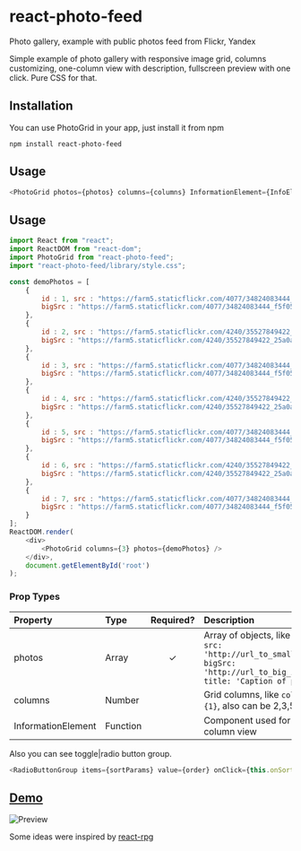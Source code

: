 # react-photo-feed
Photo gallery, example with public photos feed from Flickr, Yandex

Simple example of photo gallery with responsive image grid, columns customizing, one-column view with description, fullscreen preview with 
one click.  Pure CSS for that.


## Installation
You can use PhotoGrid in your app, just install it from npm

`npm install react-photo-feed`

## Usage
```javascript
<PhotoGrid photos={photos} columns={columns} InformationElement={InfoElement}/>
```

## Usage

````js
import React from "react";
import ReactDOM from "react-dom";
import PhotoGrid from "react-photo-feed";
import "react-photo-feed/library/style.css";

const demoPhotos = [
	{
		id : 1, src : "https://farm5.staticflickr.com/4077/34824083444_f5f050e31c_n.jpg",
		bigSrc : "https://farm5.staticflickr.com/4077/34824083444_f5f050e31c_b.jpg"
	},
	{
		id : 2, src : "https://farm5.staticflickr.com/4240/35527849422_25a0a67df6_n.jpg",
		bigSrc : "https://farm5.staticflickr.com/4240/35527849422_25a0a67df6_b.jpg"
	},
	{
		id : 3, src : "https://farm5.staticflickr.com/4077/34824083444_f5f050e31c_n.jpg",
		bigSrc : "https://farm5.staticflickr.com/4077/34824083444_f5f050e31c_b.jpg"
	},
	{
		id : 4, src : "https://farm5.staticflickr.com/4240/35527849422_25a0a67df6_n.jpg",
		bigSrc : "https://farm5.staticflickr.com/4240/35527849422_25a0a67df6_b.jpg"
	},
	{
		id : 5, src : "https://farm5.staticflickr.com/4077/34824083444_f5f050e31c_n.jpg",
		bigSrc : "https://farm5.staticflickr.com/4077/34824083444_f5f050e31c_b.jpg"
	},
	{
		id : 6, src : "https://farm5.staticflickr.com/4240/35527849422_25a0a67df6_n.jpg",
		bigSrc : "https://farm5.staticflickr.com/4240/35527849422_25a0a67df6_b.jpg"
	},
	{
		id : 7, src : "https://farm5.staticflickr.com/4077/34824083444_f5f050e31c_n.jpg",
		bigSrc : "https://farm5.staticflickr.com/4077/34824083444_f5f050e31c_b.jpg"
	}
];
ReactDOM.render(
	<div>
		<PhotoGrid columns={3} photos={demoPhotos} />
	</div>,
	document.getElementById('root')
);
`````

### Prop Types
| Property | Type | Required? | Description |
|:---|:---|:---:|:---|
| photos | Array | ✓ | Array of objects, like `[{id: 1, src: 'http://url_to_small_image', bigSrc: 'http://url_to_big_image', title: 'Caption of photo'}]` |
| columns | Number |  | Grid columns, like `columns={1}`, also can be 2,3,5 |
| InformationElement | Function |  | Component used for one-column view |



Also you can see toggle|radio button group.
```javascript
<RadioButtonGroup items={sortParams} value={order} onClick={this.onSortClick.bind(this)} type="default"/>
```
## [Demo](http://lkazberova.github.io/react-photo-feed/)

![Preview](https://s31.postimg.org/e2eejik3v/Untitled_GIF.gif)

Some ideas were inspired by [react-rpg](https://github.com/James-Oldfield/react-rpg)
